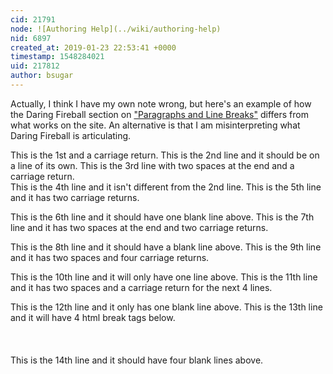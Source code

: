 ```yaml
---
cid: 21791
node: ![Authoring Help](../wiki/authoring-help)
nid: 6897
created_at: 2019-01-23 22:53:41 +0000
timestamp: 1548284021
uid: 217812
author: bsugar
---
```


Actually, I think I have my own note wrong, but here's an example of how the Daring Fireball section on ["Paragraphs and Line Breaks"](https://daringfireball.net/projects/markdown/syntax#p) differs from what works on the site.  An alternative is that I am misinterpreting what Daring Fireball is articulating.

This is the 1st and a carriage return.
This is the 2nd line and it should be on a line of its own.
This is the 3rd line with two spaces at the end and a carriage return.  
This is the 4th line and it isn't different from the 2nd line.
This is the 5th line and it has two carriage returns.

This is the 6th line and it should have one blank line above.
This is the 7th line and it has two spaces at the end and two carriage returns.  

This is the 8th line and it should have a blank line above.
This is the 9th line and it has two spaces and four carriage returns.  



This is the 10th line and it will only have one line above.
This is the 11th line and it has two spaces and a carriage return for the next 4 lines.  
  
  
  
This is the 12th line and it only has one blank line above.
This is the 13th line and it will have 4 html break tags below.
<br><br><br><br>
This is the 14th line and it should have four blank lines above.